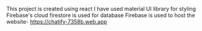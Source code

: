 This project is created using react
I have used material UI library for styling
Firebase's cloud firestore is used for database
Firebase is used to host the website- https://chatify-7358b.web.app
